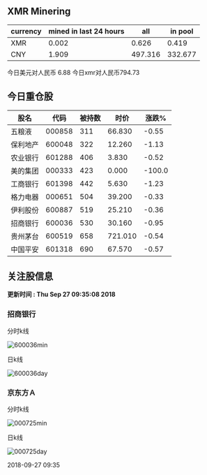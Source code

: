 ## XMR Minering

|currency|mined in last 24 hours|all|in pool|
|---|---|---|---|
|XMR|0.002|0.626|0.419|
|CNY|1.909|497.316|332.677|

今日美元对人民币 6.88	今日xmr对人民币794.73


## 今日重仓股 

|股名|代码|被持数|时价|涨跌%|
|---|---|---|---|---|
|五粮液|000858|311|66.830|-0.55|
|保利地产|600048|322|12.260|-1.13|
|农业银行|601288|406|3.830|-0.52|
|美的集团|000333|423|0.000|-100.0|
|工商银行|601398|442|5.630|-1.23|
|格力电器|000651|504|39.200|-0.33|
|伊利股份|600887|519|25.210|-0.36|
|招商银行|600036|530|30.160|-0.95|
|贵州茅台|600519|658|721.010|-0.54|
|中国平安|601318|690|67.570|-0.57|

## 关注股信息
**更新时间 : Thu Sep 27 09:35:08 2018**
### 招商银行 
分时k线

![600036min](http://image.sinajs.cn/newchart/min/n/sh600036.gif)

日k线

![600036day](http://image.sinajs.cn/newchart/daily/n/sh600036.gif)

### 京东方Ａ 
分时k线

![000725min](http://image.sinajs.cn/newchart/min/n/sz000725.gif)

日k线

![000725day](http://image.sinajs.cn/newchart/daily/n/sz000725.gif)

2018-09-27 09:35